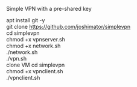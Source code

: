 Simple VPN with a pre-shared key

apt install git -y  
git clone https://github.com/joshimator/simplevpn  
cd simplevpn  
chmod +x vpnserver.sh  
chmod +x network.sh  
./network.sh  
./vpn.sh  
clone VM
cd simplevpn  
chmod +x vpnclient.sh  
./vpnclient.sh  